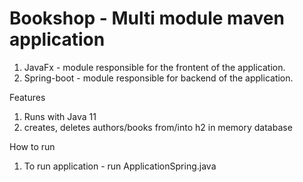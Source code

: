 # Bookshop - Multi module maven application
<ol>
<li>JavaFx - module responsible for the frontent of the application.</li>
<li>Spring-boot - module responsible for backend of the application.</li>
</ol>

Features
<ol>
<li>Runs with Java 11</li>
<li>creates, deletes authors/books from/into h2 in memory database</li>
</ol>

How to run
<ol>
<li>To run application - run ApplicationSpring.java</li>
</ol>
